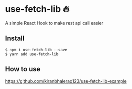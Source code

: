 # use-fetch-lib 🔥

A simple React Hook to make rest api call easier

## Install

```
$ npm i use-fetch-lib --save
$ yarn add use-fetch-lib
```

## How to use

https://github.com/kiranbhalerao123/use-fetch-lib-example
